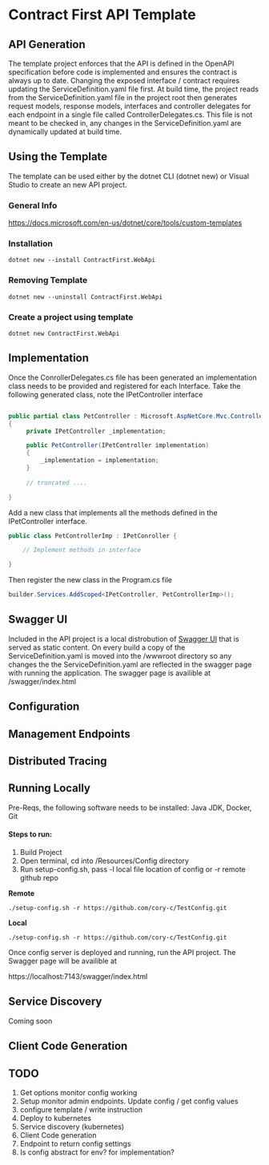 # Contract First API Template

## API Generation 
The template project enforces that the API is defined in the OpenAPI specification before code is implemented and ensures the contract is always up to date. Changing the exposed interface / contract requires updating the ServiceDefinition.yaml file first. At build time, the project reads from the ServiceDefinition.yaml file in the project root then generates request models, response models, interfaces and controller delegates for each endpoint in a single file called ControllerDelegates.cs. This file is not meant to be checked in, any changes in the ServiceDefinition.yaml are dynamically updated at build time. 

## Using the Template

The template can be used either by the dotnet CLI (dotnet new) or Visual Studio to create an new API project. 
### General Info
https://docs.microsoft.com/en-us/dotnet/core/tools/custom-templates


### Installation
```
dotnet new --install ContractFirst.WebApi
```
### Removing Template
```
dotnet new --uninstall ContractFirst.WebApi
```
### Create a project using template
```
dotnet new ContractFirst.WebApi
```

## Implementation 

Once the ConrollerDelegates.cs file has been generated an implementation class needs to be provided and registered for each Interface. Take the following generated class, note the IPetController interface 

```c#

public partial class PetController : Microsoft.AspNetCore.Mvc.ControllerBase
{
     private IPetController _implementation;

     public PetController(IPetController implementation)
     {
         _implementation = implementation;
     }
     
     // truncated ....

}
```
Add a new class that implements all the methods defined in the IPetController interface. 

```c#
public class PetControllerImp : IPetConroller {

    // Implement methods in interface

}

```
Then register the new class in the Program.cs file

```c#
builder.Services.AddScoped<IPetController, PetControllerImp>();
```
## Swagger UI
Included in the API project is a local distrobution of [Swagger UI](https://github.com/swagger-api/swagger-ui) that is served as static content. On every build a copy of the ServiceDefinition.yaml is moved into the /wwwroot directory so any changes the the ServiceDefinition.yaml are reflected in the swagger page with running the application. The swagger page is availible at /swagger/index.html

## Configuration 

## Management Endpoints

## Distributed Tracing

## Running Locally
Pre-Reqs, the following software needs to be installed: Java JDK, Docker, Git

#### Steps to run:

1. Build Project
2. Open terminal, cd into /Resources/Config directory
3. Run setup-config.sh, pass -l local file location of config or -r remote github repo

**Remote**

`./setup-config.sh -r https://github.com/cory-c/TestConfig.git`

**Local**

`./setup-config.sh -r https://github.com/cory-c/TestConfig.git` 

Once config server is deployed and running, run the API project. The Swagger page will be availible at

https://localhost:7143/swagger/index.html



## Service Discovery
Coming soon

## Client Code Generation

## TODO
1. Get options monitor config working
2. Setup monitor admin endpoints. Update config / get config values
3. configure template / write instruction
4. Deploy to kubernetes
5. Service discovery (kubernetes)
6. Client Code generation 
7. Endpoint to return config settings
8. Is config abstract for env? for implementation?
